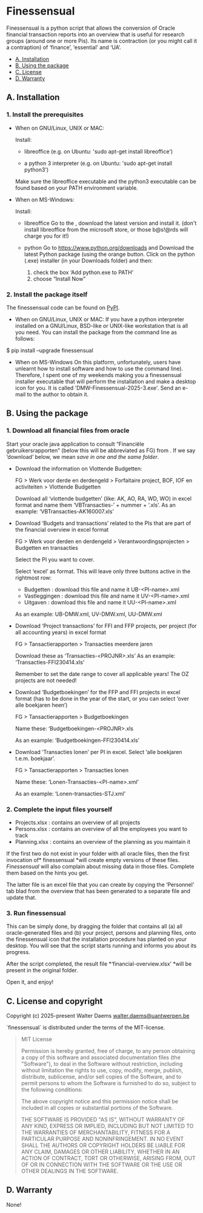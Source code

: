 # Finessensual

Finessensual is a python script that allows the conversion of Oracle
financial transaction reports into an overview that is useful for
research groups (around one or more Pis). Its name is contraction (or
you might call it a contraption) of ‘finance’, ‘essential’ and ‘UA’.

* [A. Installation](#installation)
* [B. Using the package](#usage)
* [C. License](#license)
* [D. Warranty](#warranty)


## A. Installation <a id="installation"></a>

### 1. Install the prerequisites

- When on GNU/Linux, UNIX or MAC:

  Install:

  - libreoffice
    (e.g. on Ubuntu: 'sudo apt-get install libreoffice')

  - a python 3 interpreter
    (e.g. on Ubuntu: 'sudo apt-get install python3')

  Make sure the libreoffice executable and the python3 executable can
  be found based on your PATH environment variable.

- When on MS-Windows:

  Install:

  - libreoffice
    Go to the , download the latest version and install it.
    (don't install libreoffice from the microsoft store, or those
    b@s!@rds will charge you for it!)

  - python
    Go to https://www.python.org/downloads and Download the latest 
	Python package (using the orange button.
    Click on the python (.exe) installer (in your Downloads folder) 
	and then:
      1. check the box ‘Add python.exe to PATH’
      2. choose “Install Now”

### 2. Install the package itself

The finessensual code can be found on [PyPI](https://pypi.org/project/finessensual).

- When on GNU/Linux, UNIX or MAC:
  If you have a python interpreter installed on a GNU/Linux, BSD-like
  or UNIX-like workstation that is all you need. You can install the
  package from the command line as follows:

 \$ pip install –upgrade finessensual

- When on MS-Windows
  On this platform, unfortunately, users have unlearnt how to install
  software and how to use the command line). Therefore, I spent one of my
  weekends making you a finessensual installer executable that will
  perform the installation and make a desktop icon for you.
  It is called 'DMW-Finessensual-2025-3.exe'.
  Send an e-mail to the author to obtain it.

## B. Using the package <a id="usage"></a>

### 1. Download all financial files from oracle

Start your oracle java application to consult “Financiële
gebruikersrapporten” (below this will be abbreviated as FG) from . If we
say ‘download’ below, we mean *save in one and the same
folder*.

- Download the information on Vlottende Budgetten:

  FG \> Werk voor derde en derdengeld \> Forfaitaire project, BOF, IOF
  en activiteiten \> Vlottende Budgetten

  Download all ‘vlottende budgetten’ (like: AK, AO, RA, WD, WO) in
  excel format and name them ‘VBTransacties-’ + nummer + ‘.xls’.
  As an example: ‘VBTransacties-AK160007.xls’

- Download ‘Budgets and transactions’ related to the PIs that are
  part of the financial overview in excel format

  FG \> Werk voor derden en derdengeld \> Verantwoordingsprojecten \>
  Budgetten en transacties

  Select the PI you want to cover.

  Select ‘excel’ as format. This will leave only three buttons active in the rightmost row:
  - Budgetten : download this file and name it UB-\<PI-name\>.xml
  - Vastleggingen : download this file and name it UV-\<PI-name\>.xml
  - Uitgaven : download this file and name it UU-\<PI-name\>.xml

  As an example: UB-DMW.xml, UV-DMW.xml, UU-DMW.xml

- Download ‘Project transactions’ for FFI and FFP projects, per project (for all accounting years) in excel format

  FG \> Tansactierapporten \> Transacties meerdere jaren

  Download these as ‘Transacties-\<PROJNR\>.xls’
  As an example: ‘Transacties-FFI230414.xls’

  Remember to set the date range to cover all applicable years!
  The OZ projects are not needed!

- Download ‘Budgetboekingen’ for the FFP and FFI projects in excel format (has to be done in the year of the start, or you can select ‘over
  alle boekjaren heen’)

  FG \> Tansactierapporten \> Budgetboekingen

  Name these: ‘Budgetboekingen-\<PROJNR\>.xls

  As an example: ‘Budgetboekingen-FFI230414.xls’

- Download ‘Transacties lonen’ per PI in excel. Select ‘alle
  boekjaren t.e.m. boekjaar’.

  FG \> Tansactierapporten \> Transacties lonen

  Name these: ‘Lonen-Transacties-\<PI-name\>.xml’

  As an example: ‘Lonen-transacties-STJ.xml’

### 2. Complete the input files yourself

- Projects.xlsx : contains an overview of all projects
- Persons.xlsx : contains an overview of all the employees you want to track
- Planning.xlsx : contains an overview of the planning as you maintain it

If the first two do not exist in your folder with all oracle files,
then the first invocation of* finessensual *will create
empty versions of these files. *Finessensual* will also
complain about missing data in those files. Complete them based on the
hints you get.

The latter file is an excel file that you can create by copying the
‘Personnel’ tab blad from the overview that has been generated to a
separate file and update that.

### 3. Run finessensual

This can be simply done, by dragging the folder that contains all (a)
all oracle-generated files and (b) your project, persons and planning
files, onto the finessensual icon that the installation procedure has
planted on your desktop.
You will see that the script starts running and informs you about its
progress.

After the script completed, the result file
*‘financial-overview.xlsx’ *will be
present in the original folder.

Open it, and enjoy!

## C. License and copyright<a id="license"></a>

Copyright (c) 2025-present Walter Daems <walter.daems@uantwerpen.be>

\`finessensual\` is distributed under the terms of the MIT-license.

> MIT License
> 
> Permission is hereby granted, free of charge, to any person obtaining a copy of this software and associated documentation files (the "Software"), to deal in the Software without restriction, including without limitation the rights to use, copy, modify, merge, publish, distribute, sublicense, and/or sell copies of the Software, and to permit persons to whom the Software is furnished to do so, subject to the following conditions:
> 
> The above copyright notice and this permission notice shall be included in all copies or substantial portions of the Software.
>
> THE SOFTWARE IS PROVIDED "AS IS", WITHOUT WARRANTY OF ANY KIND, EXPRESS OR IMPLIED, INCLUDING BUT NOT LIMITED TO THE WARRANTIES OF MERCHANTABILITY, FITNESS FOR A PARTICULAR PURPOSE AND NONINFRINGEMENT. IN NO EVENT SHALL THE AUTHORS OR COPYRIGHT HOLDERS BE LIABLE FOR ANY CLAIM, DAMAGES OR OTHER LIABILITY, WHETHER IN AN ACTION OF CONTRACT, TORT OR OTHERWISE, ARISING FROM, OUT OF OR IN CONNECTION WITH THE SOFTWARE OR THE USE OR OTHER DEALINGS IN THE SOFTWARE.

## D. Warranty <a id="warranty"></a>

None!
